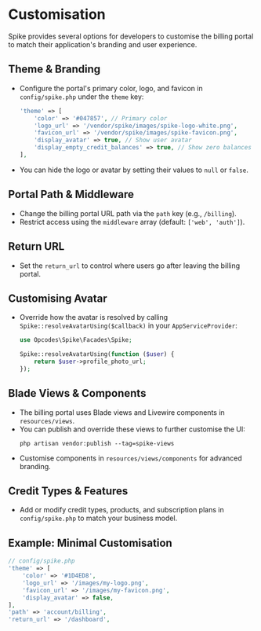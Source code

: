 # Customisation

Spike provides several options for developers to customise the billing portal to match their application's branding and user experience.

## Theme & Branding
- Configure the portal's primary color, logo, and favicon in `config/spike.php` under the `theme` key:
  ```php
  'theme' => [
      'color' => '#047857', // Primary color
      'logo_url' => '/vendor/spike/images/spike-logo-white.png',
      'favicon_url' => '/vendor/spike/images/spike-favicon.png',
      'display_avatar' => true, // Show user avatar
      'display_empty_credit_balances' => true, // Show zero balances
  ],
  ```
- You can hide the logo or avatar by setting their values to `null` or `false`.

## Portal Path & Middleware
- Change the billing portal URL path via the `path` key (e.g., `/billing`).
- Restrict access using the `middleware` array (default: `['web', 'auth']`).

## Return URL
- Set the `return_url` to control where users go after leaving the billing portal.

## Customising Avatar
- Override how the avatar is resolved by calling `Spike::resolveAvatarUsing($callback)` in your `AppServiceProvider`:
  ```php
  use Opcodes\Spike\Facades\Spike;

  Spike::resolveAvatarUsing(function ($user) {
      return $user->profile_photo_url;
  });
  ```

## Blade Views & Components
- The billing portal uses Blade views and Livewire components in `resources/views`.
- You can publish and override these views to further customise the UI:
  ```shell
  php artisan vendor:publish --tag=spike-views
  ```
- Customise components in `resources/views/components` for advanced branding.

## Credit Types & Features
- Add or modify credit types, products, and subscription plans in `config/spike.php` to match your business model.

## Example: Minimal Customisation
```php
// config/spike.php
'theme' => [
    'color' => '#1D4ED8',
    'logo_url' => '/images/my-logo.png',
    'favicon_url' => '/images/my-favicon.png',
    'display_avatar' => false,
],
'path' => 'account/billing',
'return_url' => '/dashboard',
``` 